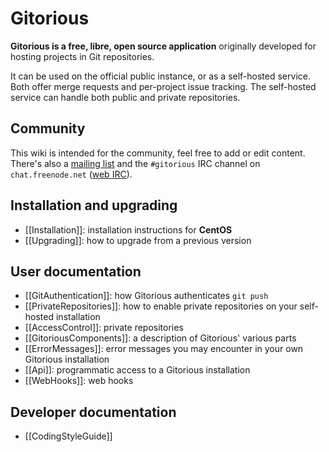 # Gitorious

**Gitorious is a free, libre, open source application** originally developed for hosting projects in Git repositories.

It can be used on the official public instance, or as a self-hosted service. Both offer merge requests and per-project issue tracking. The self-hosted service can handle both public and private repositories.

## Community

This wiki is intended for the community, feel free to add or edit content. There's also a [mailing list](http://groups.google.com/group/gitorious) and the `#gitorious` IRC channel on `chat.freenode.net` ([web IRC](http://webchat.freenode.net/?channels=%23gitorious)).

## Installation and upgrading

* [[Installation]]: installation instructions for **CentOS**
* [[Upgrading]]: how to upgrade from a previous version

## User documentation

* [[GitAuthentication]]: how Gitorious authenticates `git push`
* [[PrivateRepositories]]: how to enable private repositories on your self-hosted installation
* [[AccessControl]]: private repositories
* [[GitoriousComponents]]: a description of Gitorious' various parts
* [[ErrorMessages]]: error messages you may encounter in your own Gitorious installation
* [[Api]]: programmatic access to a Gitorious installation
* [[WebHooks]]: web hooks

## Developer documentation

* [[CodingStyleGuide]]